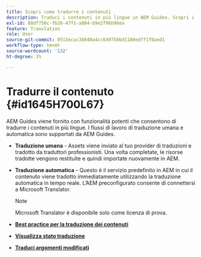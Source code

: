 ```yaml
---
title: Scopri come tradurre i contenuti
description: Traduci i contenuti in più lingue in AEM Guides. Scopri i flussi di lavoro di traduzione umana e automatica.
exl-id: 88df750c-fb26-47f1-a884-b9e2f96b96ea
feature: Translation
role: User
source-git-commit: 0513ecac38840a4cc649758bd1180edff1f8aed1
workflow-type: tm+mt
source-wordcount: '132'
ht-degree: 1%

---
```


# Tradurre il contenuto {#id1645H700L67}

AEM Guides viene fornito con funzionalità potenti che consentono di tradurre i contenuti in più lingue. I flussi di lavoro di traduzione umana e automatica sono supportati da AEM Guides.

- **Traduzione umana** - Assets viene inviato al tuo provider di traduzioni e tradotto da traduttori professionisti. Una volta completate, le risorse tradotte vengono restituite e quindi importate nuovamente in AEM.

- **Traduzione automatica** - Questo è il servizio predefinito in AEM in cui il contenuto viene tradotto immediatamente utilizzando la traduzione automatica in tempo reale. L’AEM preconfigurato consente di connettersi a Microsoft Translator.

  >[!NOTE]
  >
  > Microsoft Translator è disponibile solo come licenza di prova.


- **[Best practice per la traduzione dei contenuti](translation-first-time.md)**

- **[Visualizza stato traduzione](translation-view-trans-state-6234.md)**

- **[Traduci argomenti modificati](translation-modified-topics-6234.md)**
